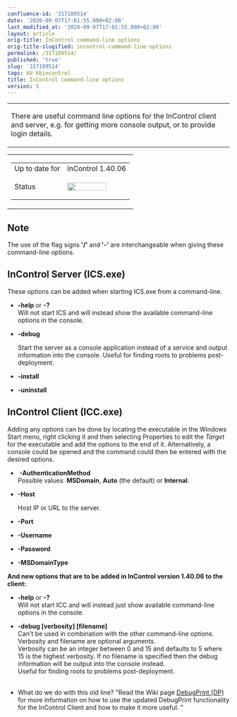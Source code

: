 ```yaml
---
confluence-id: '317189514'
date: '2020-09-07T17:01:55.000+02:00'
last_modified_at: '2020-09-07T17:01:55.000+02:00'
layout: article
orig-title: InControl command-line options
orig-title-slugified: incontrol-command-line-options
permalink: /317189514/
published: 'true'
slug: '317189514'
tags: kb kbincontrol
title: InControl command-line options
version: 5
---
```


<div class="contentLayout2">
<div class="columnLayout two-equal" data-layout="two-equal">
<div class="cell normal" data-type="normal">
<div class="innerCell">
<table class="wysiwyg-macro" data-macro-name="excerpt" data-macro-id="f1799f1b-1fea-483c-b960-d01d117d72db" data-macro-parameters="atlassian-macro-output-type=INLINE" data-macro-schema-version="1" style="background-image: url(/plugins/servlet/confluence/placeholder/macro-heading?definition=e2V4Y2VycHQ6YXRsYXNzaWFuLW1hY3JvLW91dHB1dC10eXBlPUlOTElORX0&amp;locale=en_GB&amp;version=2); background-repeat: no-repeat;" data-macro-body-type="RICH_TEXT"><tr><td class="wysiwyg-macro-body"><p>There are useful command line options for the InControl client and server, e.g. for getting more console output, or to provide login details.</p></td></tr></table>
</div>
</div>
<div class="cell normal" data-type="normal">
<div class="innerCell">
<table class="wysiwyg-macro" data-macro-name="details" data-macro-id="c6af50fb-7ab7-4aec-9cb1-89f56fb6ba52" data-macro-schema-version="1" style="background-image: url(/plugins/servlet/confluence/placeholder/macro-heading?definition=e2RldGFpbHN9&amp;locale=en_GB&amp;version=2); background-repeat: no-repeat;" data-macro-body-type="RICH_TEXT"><tr><td class="wysiwyg-macro-body"><table class="wrapped confluenceTable">
<colgroup>
<col>
<col>
</colgroup>
<tbody>
<tr>
<td class="confluenceTd">Up to date for</td>
<td class="confluenceTd">InControl 1.40.06</td>
</tr>
<tr>
<td colspan="1" class="confluenceTd">Status</td>
<td colspan="1" class="confluenceTd"><div class="content-wrapper"><p><img class="editor-inline-macro" height="18" width="88" src="/plugins/servlet/status-macro/placeholder?title=DRAFT&amp;colour=Yellow" data-macro-name="status" data-macro-id="010f216c-9116-4e10-a4b4-0d5123150336" data-macro-parameters="colour=Yellow|title=DRAFT" data-macro-schema-version="1"></p></div></td>
</tr>
</tbody>
</table></td></tr></table>
</div>
</div>
</div>
<div class="columnLayout single" data-layout="single">
<div class="cell normal" data-type="normal">
<div class="innerCell">
<h2>Note</h2>
<p>The use of the flag signs<strong> '/'</strong> and<strong> '-'</strong> are interchangeable when giving these command-line options.</p>
<h2>InControl Server (ICS.exe)</h2>
<p>These options can be added when starting ICS.exe from a command-line.</p>
<ul><li>
<strong>-help</strong> or <strong>-?</strong> <br>Will not start ICS and will instead show the available command-line options in the console.</li></ul>
<ul>
<li>
<p><strong>-debug</strong> </p>
<p>Start the server as a console application instead of a service and output information into the console. Useful for finding roots to problems post-deployment.</p>
</li>
<li><p><strong>-install</strong> </p></li>
</ul>
<ul><li><p><strong>-uninstall</strong> </p></li></ul>
<h2>InControl Client (ICC.exe)</h2>
<p>Adding any options can be done by locating the executable in the Windows Start menu, right clicking it and then selecting Properties to edit the <em>Target</em> for the executable and add the options to the end of it. Alternatively, a console could be opened and the command could then be entered with the desired options.</p>
<ul>
<li> <strong>-AuthenticationMethod </strong><br>Possible values: <strong>MSDomain</strong>, <strong>Auto</strong> (the default) or <strong>Internal</strong>.</li>
<li>
<p class="_mce_tagged_br"><strong>-Host</strong> </p>
<p class="_mce_tagged_br">Host IP or URL to the server.</p>
</li>
<li><p class="_mce_tagged_br"><strong>-Port</strong></p></li>
<li><p class="_mce_tagged_br"><strong>-Username</strong></p></li>
<li><strong>-Password</strong></li>
<li><p class="_mce_tagged_br"><strong>-MSDomainType </strong></p></li>
</ul>
<p><strong>And new options that are to be added in InControl version 1.40.06 to the client:</strong></p>
<ul><li>
<strong>-help</strong> or <strong>-?</strong> <br>Will not start ICC and will instead just show available command-line options in the console.</li></ul>
<ul><li>
<strong>-debug [verbosity] [filename]</strong><br>Can't be used in combination with the other command-line options. Verbosity and filename are optional arguments.<br>Verbosity can be an integer between 0 and 15 and defaults to 5 where 15 is the highest verbosity. If no filename is specified then the debug information will be output into the console instead.<br>Useful for finding roots to problems post-deployment. <br><br>
</li></ul>
<ul class="inline-task-list" data-inline-tasks-content-id="317189514"><li data-inline-task-id="2">What do we do with this old line? "Read the Wiki page <a class="confluence-link" href="/pages/viewpage.action?pageId=16092154" data-linked-resource-id="16092154" data-linked-resource-version="1" data-linked-resource-type="page" data-linked-resource-default-alias="DebugPrint (DP)" data-base-url="http://wiki.clavister.com">DebugPrint (DP)</a> for more information on how to use the updated DebugPrint functionality for the InControl Client and how to make it more useful. "</li></ul>
</div>
</div>
</div>
</div>